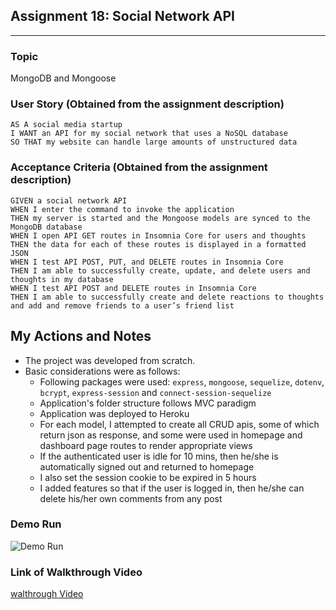 ## Assignment 18: Social Network API
---
### Topic
MongoDB and Mongoose

### User Story (Obtained from the assignment description)

```
AS A social media startup
I WANT an API for my social network that uses a NoSQL database
SO THAT my website can handle large amounts of unstructured data
```

### Acceptance Criteria (Obtained from the assignment description)

```
GIVEN a social network API
WHEN I enter the command to invoke the application
THEN my server is started and the Mongoose models are synced to the MongoDB database
WHEN I open API GET routes in Insomnia Core for users and thoughts
THEN the data for each of these routes is displayed in a formatted JSON
WHEN I test API POST, PUT, and DELETE routes in Insomnia Core
THEN I am able to successfully create, update, and delete users and thoughts in my database
WHEN I test API POST and DELETE routes in Insomnia Core
THEN I am able to successfully create and delete reactions to thoughts and add and remove friends to a user’s friend list
```

## My Actions and Notes

* The project was developed from scratch.
* Basic considerations were as follows:
    * Following packages were used: ```express```, ```mongoose```, ```sequelize```, ```dotenv```, ```bcrypt```, ```express-session``` and  ```connect-session-sequelize```
    * Application's folder structure follows MVC paradigm
    * Application was deployed to Heroku
    * For each model, I attempted to create all CRUD apis, some of which return json as response, and some were used in homepage and dashboard page routes to render appropriate views
    * If the authenticated user is idle for 10 mins, then he/she is automatically signed out and returned to homepage
    * I also set the session cookie to be expired in 5 hours
    * I added features so that if the user is logged in, then he/she can delete his/her own comments from any post 

### Demo Run
![Demo Run](./assets/images/assignment14_demo.gif)

### Link of Walkthrough Video
[walthrough Video](https://assignment14-tech-blog.herokuapp.com/)
